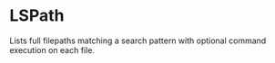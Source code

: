 # LSPath
Lists full filepaths matching a search pattern with optional command execution on each file.
